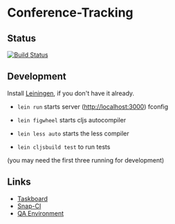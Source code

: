# Conference-Tracking

## Status
[![Build Status](https://snap-ci.com/SteffiPeTaffy/conference-rating/branch/master/build_image)](https://snap-ci.com/SteffiPeTaffy/conference-rating/branch/master)


## Development

Install [Leiningen](http://leiningen.org/), if you don't have it already.

* `lein run` starts server ([http://localhost:3000](http://localhost:3000))
fconfig
* `lein figwheel` starts cljs autocompiler
* `lein less auto` starts the less compiler

* `lein cljsbuild test` to run tests

(you may need the first three running for development)

## Links

* [Taskboard](https://waffle.io/SteffiPeTaffy/conference-rating)
* [Snap-CI](https://snap-ci.com/SteffiPeTaffy/conference-rating/)
* [QA Environment](http://conference-rating-qa.herokuapp.com/)

